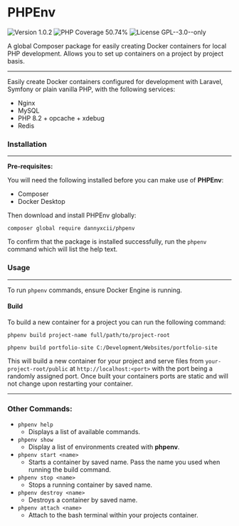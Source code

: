 # PHPEnv

<div>
<!-- Version Badge -->
<img src="https://img.shields.io/badge/Version-1.0.2-blue" alt="Version 1.0.2">
<!-- PHP Coverage Badge -->
<img src="https://img.shields.io/badge/PHP Coverage-50.74%25-red" alt="PHP Coverage 50.74%">
<!-- License Badge -->
<img src="https://img.shields.io/badge/License-GPL--3.0--only-34ad9b" alt="License GPL--3.0--only">
</div>

A global Composer package for easily creating Docker containers for local PHP development. Allows you to set up containers
on a project by project basis.

---

Easily create Docker containers configured for development with Laravel, Symfony or plain vanilla PHP, with the following services:

- Nginx
- MySQL
- PHP 8.2 + opcache + xdebug
- Redis

### Installation

---

**Pre-requisites:**

You will need the following installed before you can make use of **PHPEnv**:
- Composer
- Docker Desktop

Then download and install PHPEnv globally:

```
composer global require dannyxcii/phpenv
```

To confirm that the package is installed successfully, run the `phpenv` command which 
will list the help text.

### Usage

---

To run `phpenv` commands, ensure Docker Engine is running.

#### Build

To build a new container for a project you can run the following command:

```
phpenv build project-name full/path/to/project-root
```

```
phpenv build portfolio-site C:/Development/Websites/portfolio-site
```

This will build a new container for your project and serve files from `your-project-root/public` at `http://localhost:<port>` 
with the port being a randomly assigned port. Once built your containers ports are static and will not change upon restarting
your container.

---

### Other Commands:

- `phpenv help`
  - Displays a list of available commands.
- `phpenv show` 
  - Display a list of environments created with **phpenv**.
- `phpenv start <name>`
  - Starts a container by saved name. Pass the name you used when running the build command.
- `phpenv stop <name>`
  - Stops a running container by saved name.
- `phpenv destroy <name>`
  - Destroys a container by saved name.
- `phpenv attach <name>`
  - Attach to the bash terminal within your projects container.